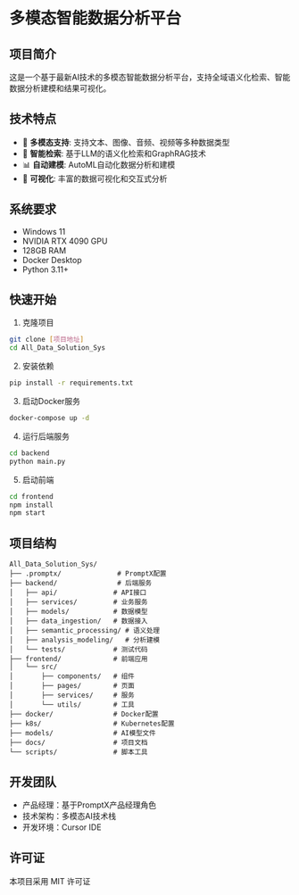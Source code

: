 # 多模态智能数据分析平台

## 项目简介

这是一个基于最新AI技术的多模态智能数据分析平台，支持全域语义化检索、智能数据分析建模和结果可视化。

## 技术特点

- 🚀 **多模态支持**: 支持文本、图像、音频、视频等多种数据类型
- 🧠 **智能检索**: 基于LLM的语义化检索和GraphRAG技术
- 📊 **自动建模**: AutoML自动化数据分析和建模
- 🎨 **可视化**: 丰富的数据可视化和交互式分析

## 系统要求

- Windows 11
- NVIDIA RTX 4090 GPU
- 128GB RAM
- Docker Desktop
- Python 3.11+

## 快速开始

1. 克隆项目
```bash
git clone [项目地址]
cd All_Data_Solution_Sys
```

2. 安装依赖
```bash
pip install -r requirements.txt
```

3. 启动Docker服务
```bash
docker-compose up -d
```

4. 运行后端服务
```bash
cd backend
python main.py
```

5. 启动前端
```bash
cd frontend
npm install
npm start
```

## 项目结构

```
All_Data_Solution_Sys/
├── .promptx/              # PromptX配置
├── backend/               # 后端服务
│   ├── api/              # API接口
│   ├── services/         # 业务服务
│   ├── models/           # 数据模型
│   ├── data_ingestion/   # 数据接入
│   ├── semantic_processing/ # 语义处理
│   ├── analysis_modeling/   # 分析建模
│   └── tests/            # 测试代码
├── frontend/             # 前端应用
│   └── src/
│       ├── components/   # 组件
│       ├── pages/        # 页面
│       ├── services/     # 服务
│       └── utils/        # 工具
├── docker/               # Docker配置
├── k8s/                  # Kubernetes配置
├── models/               # AI模型文件
├── docs/                 # 项目文档
└── scripts/              # 脚本工具
```

## 开发团队

- 产品经理：基于PromptX产品经理角色
- 技术架构：多模态AI技术栈
- 开发环境：Cursor IDE

## 许可证

本项目采用 MIT 许可证